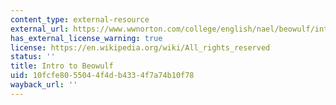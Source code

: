 ```yaml
---
content_type: external-resource
external_url: https://www.wwnorton.com/college/english/nael/beowulf/introbeowulf.htm
has_external_license_warning: true
license: https://en.wikipedia.org/wiki/All_rights_reserved
status: ''
title: Intro to Beowulf
uid: 10fcfe80-5504-4f4d-b433-4f7a74b10f78
wayback_url: ''
---
```

